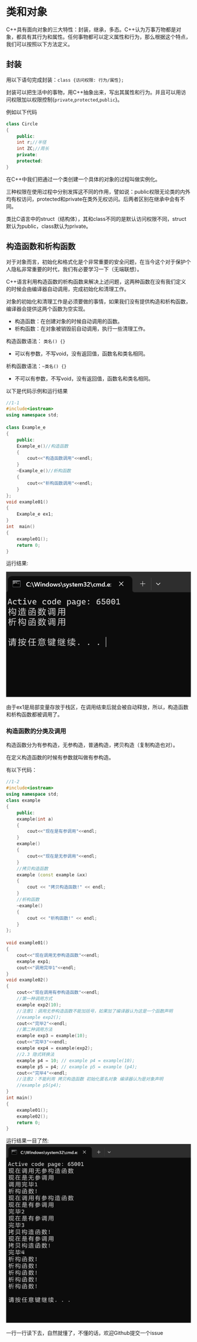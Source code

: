 # 类和对象

C++具有面向对象的三大特性：封装，继承，多态。C++认为万事万物都是对象，都具有其行为和属性。任何事物都可以定义属性和行为，那么根据这个特点，我们可以按照以下方法定义。

## 封装

用以下语句完成封装：`class {访问权限: 行为/属性};`

封装可以把生活中的事物，用C++抽象出来，写出其属性和行为。并且可以用访问权限加以权限控制{`private`,`protected`,`public`}。

例如以下代码

```C++
class Circle
{
    public:
    int r;//半径
    int ZC;//周长
    private:
    protected:
}
```

在C++中我们把通过一个类创建一个具体的对象的过程叫做实例化。

三种权限在使用过程中分别发挥这不同的作用，譬如说：public权限无论类的内外均有权访问，protected和private在类外无权访问。后两者区别在继承中会有不同。

类比C语言中的struct（结构体），其和class不同的是默认访问权限不同，struct默认为public，class默认为private。

## 构造函数和析构函数

对于对象而言，初始化和格式化是个非常重要的安全问题，在当今这个对于保护个人隐私非常重要的时代，我们有必要学习一下（无端联想）。

C++语言利用构造函数的析构函数来解决上述问题，这两种函数在没有我们定义的时候会由编译器自动调用，完成初始化和清理工作。

对象的初始化和清理工作是必须要做的事情，如果我们没有提供构造和析构函数，编译器会提供这两个函数为空实现。

- 构造函数：在创建对象的时候自动调用的函数。
- 析构函数：在对象被销毁前自动调用，执行一些清理工作。

构造函数语法： `类名() {}`

- 可以有参数，不写void，没有返回值，函数名和类名相同。

析构函数语法：`~类名() {}`

- 不可以有参数，不写void，没有返回值，函数名和类名相同。

以下是代码示例和运行结果

```C++
//1-1
#include<iostream>
using namespace std;

class Example_e
{
    public:
    Example_e()//构造函数
    {
        cout<<"构造函数调用"<<endl;
    }
    ~Example_e()//析构函数
    {
        cout<<"析构函数调用"<<endl;
    }
};
void example01()
{
    Example_e ex1;
}
int  main()
{
    example01();
    return 0;
}
```

运行结果:

![教程1-1](../../%E5%9B%BE%E5%BA%8A/%E6%95%99%E7%A8%8B1-1.png)

由于ex1是局部变量存放于栈区，在调用结束后就会被自动释放，所以，构造函数和析构函数都被调用了。

### 构造函数的分类及调用

构造函数分为有参构造，无参构造，普通构造，拷贝构造（复制构造也对）。

在定义构造函数的时候有参数就叫做有参构造。

有以下代码：

```C++
//1-2
#include<iostream>
using namespace std;
class example
{
    public:
    example(int a)
    {
        cout<<"现在是有参调用"<<endl;
    }
    example()
    {
        cout<<"现在是无参调用"<<endl;
    }
    //拷贝构造函数
    example (const example &xx)
    {
        cout << "拷贝构造函数!" << endl;
    }
    //析构函数
    ~example() 
    {
        cout << "析构函数!" << endl;
    }
};

void example01()
{
    cout<<"现在调用无参构造函数"<<endl;
    example exp1;
    cout<<"调用完毕1"<<endl;
}
void example02()
{
    cout<<"现在调用有参构造函数"<<endl;
    //第一种调用方式
    example exp2(10);
    //注意1：调用无参构造函数不能加括号，如果加了编译器认为这是一个函数声明
    //example exp2();
    cout<<"完毕2"<<endl;
    //第二种调用方法
    example exp3 = example(10);
    cout<<"完毕3"<<endl;
    example exp4 = example(exp2);
    //2.3 隐式转换法
    example p4 = 10; // example p4 = example(10); 
    example p5 = p4; // example p5 = example (p4); 
    cout<<"完毕4"<<endl;
    //注意2：不能利用 拷贝构造函数 初始化匿名对象 编译器认为是对象声明
    //example p5(p4);
}
int main()
{
    example01();
    example02();
    return 0;
}
```

运行结果一目了然:
![教程1-2](../../%E5%9B%BE%E5%BA%8A/%E6%95%99%E7%A8%8B1-2.png)

一行一行读下去，自然就懂了，不懂的话，欢迎Github提交一个issue
